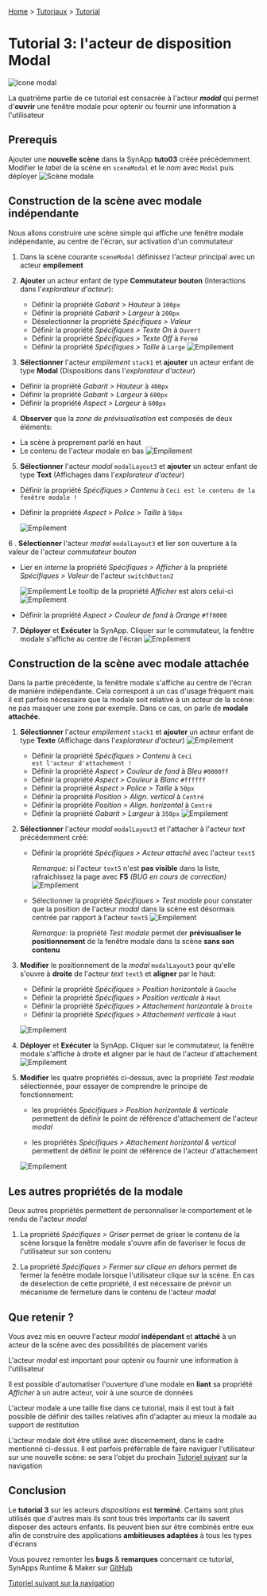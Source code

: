 [Home](../../sitemap.md) > [Tutoriaux](../index.md) > [Tutorial](index.md)

# Tutorial 3: l'acteur de disposition **Modal**

![Icone modal](assets/actor_modal.png)

La quatrième partie de ce tutorial est consacrée à l'acteur **_modal_** qui permet d'**ouvrir** une fenêtre modale pour optenir ou fournir une information à l'utilisateur

## Prerequis

Ajouter une **nouvelle scène** dans la SynApp **tuto03** créée précédemment. Modifier le _label_ de la scène en <code>sceneModal</code> et le _nom_ avec <code>Modal</code> puis déployer
![Scène modale](assets/part4_scenes.png)

## Construction de la scène avec modale **indépendante**

Nous allons construire une scène simple qui affiche une fenêtre modale indépendante, au centre de l'écran, sur activation d'un commutateur

1. Dans la scène courante <code>sceneModal</code> définissez l'acteur principal avec un acteur **empilement**

2. **Ajouter** un acteur enfant de type **Commutateur bouton** (Interactions dans l'_explorateur d'acteur_):

    * Définir la propriété _Gabarit > Hauteur_ à <code>100px</code>
    * Définir la propriété _Gabarit > Largeur_ à <code>200px</code>
    * Déselectionner la propriété _Spécifiques > Valeur_
    * Définir la propriété _Spécifiques > Texte On_ à <code>Ouvert</code>
    * Définir la propriété _Spécifiques > Texte Off_ à <code>Fermé</code>
    * Définir la propriété _Spécifiques > Taille_ à <code>Large</code>
    ![Empilement](assets/part4_switch.png)

3. **Sélectionner** l'acteur _empilement_ <code>stack1</code> et **ajouter** un acteur enfant de type **Modal** (Dispositions dans l'_explorateur d'acteur_)

* Définir la propriété _Gabarit > Hauteur_ à <code>400px</code>
* Définir la propriété _Gabarit > Largeur_ à <code>600px</code>
* Définir la propriété _Aspect > Largeur_ à <code>600px</code>

4. **Observer** que la _zone de prévisualisation_ est composés de deux éléments:
* La scène à proprement parlé en haut
* Le contenu de l'acteur modale en bas
    ![Empilement](assets/part4_preview.png)

5. **Sélectionner** l'acteur _modal_ <code>modalLayout3</code> et **ajouter** un acteur enfant de type **Text** (Affichages dans l'_explorateur d'acteur_)

* Définir la propriété _Spécifiques > Contenu_ à <code>Ceci est le contenu de la fenêtre modale !</code>
* Définir la propriété _Aspect > Police > Taille_ à <code>50px</code>

    ![Empilement](assets/part4_preview2.png)

6 . **Sélectionner** l'acteur _modal_ <code>modalLayout3</code> et lier son ouverture à la valeur de l'acteur _commutateur bouton_

* Lier en _interne_ la propriété _Spécifiques > Afficher_ à la propriété _Spécifiques > Valeur_ de l'acteur <code>switchButton2</code>

    ![Empilement](assets/part4_bind.png)
    Le tooltip de la propriété _Afficher_ est alors celui-ci
    ![Empilement](assets/part4_bind2.png)

* Définir la propriété _Aspect > Couleur de fond_ à _Orange_ <code>#ff8000</code>

7. **Déployer** et **Exécuter** la SynApp. Cliquer sur le commutateur, la fenêtre modale s'affiche au centre de l'écran
    ![Empilement](assets/part4_execute.png)

## Construction de la scène avec modale **attachée**

Dans la partie précédente, la fenêtre modale s'affiche au centre de l'écran de manière indépendante. Cela correspont à un cas d'usage fréquent mais il est parfois nécessaire que la modale soit relative à un acteur de la scène: ne pas masquer une zone par exemple. Dans ce cas, on parle de **modale attachée**.

1. **Sélectionner** l'acteur _empilement_ <code>stack1</code> et **ajouter** un acteur enfant de type **Texte** (Affichage dans l'_explorateur d'acteur_)
    ![Empilement](assets/part4_actors.png)

    * Définir la propriété _Spécifiques > Contenu_ à <code>Ceci est l'acteur d'attachement !</code>
    * Définir la propriété _Aspect > Couleur de fond_ à _Bleu_ <code>#0000ff</code>
    * Définir la propriété _Aspect > Couleur_ à _Blanc_ <code>#ffffff</code>
    * Définir la propriété _Aspect > Police > Taille_ à <code>50px</code>
    * Définir la propriété _Position > Align. vertical_ à <code>Centré</code>
    * Définir la propriété _Position > Align. horizontal_ à <code>Centré</code>
    * Définir la propriété _Gabarit > Largeur_ à <code>350px</code>
    ![Empilement](assets/part4_preview4.png)

2. **Sélectionner** l'acteur _modal_ <code>modalLayout3</code> et l'attacher à l'acteur _text_ précédemment créé:

    * Définir la propriété _Spécifiques > Acteur attaché_ avec l'acteur <code>text5</code>

      _Remarque:_ si l'acteur <code>text5</code> n'est **pas visible** dans la liste, rafraichissez la page avec **F5** _(BUG en cours de correction)_
      ![Empilement](assets/part4_layout.png)

    * Sélectionner la propriété _Spécifiques > Test modale_ pour constater que la position de l'acteur _modal_ dans la scène est désormais centrée par rapport à l'acteur <code>text5</code>
      ![Empilement](assets/part4_preview5.png)

      _Remarque:_ la propriété _Test modale_ permet der **prévisualiser le positionnement** de la fenêtre modale dans la scène **sans son contenu**

3. **Modifier** le positionnement de la _modal_ <code>modalLayout3</code> pour qu'elle s'ouvre à **droite** de l'acteur _text_ <code>text5</code> et **aligner** par le haut:

    * Définir la propriété _Spécifiques > Position horizontale_ à <code>Gauche</code>
    * Définir la propriété _Spécifiques > Position verticale_ à <code>Haut</code>
    * Définir la propriété _Spécifiques > Attachement horizontale_ à <code>Droite</code>
    * Définir la propriété _Spécifiques > Attachement verticale_ à <code>Haut</code>

    ![Empilement](assets/part4_preview6.png)

4. **Déployer** et **Exécuter** la SynApp. Cliquer sur le commutateur, la fenêtre modale s'affiche à droite et aligner par le haut de l'acteur d'attachement
    ![Empilement](assets/part4_execute2.png)

5. **Modifier** les quatre propriétés ci-dessus, avec la propriété _Test modale_ sélectionnée, pour essayer de comprendre le principe de fonctionnement:

    * les propriétés _Spécifiques > Position horizontale & verticale_ permettent de définir le point de référence d'attachement de l'acteur _modal_

    * les propriétés _Spécifiques > Attachement horizontal & vertical_ permettent de définir le point de référence de l'acteur d'attachement

    ![Empilement](assets/part4_attachment.png)

## Les autres propriétés de la modale

Deux autres propriétés permettent de personnaliser le comportement et le rendu de l'acteur _modal_

1. La propriété _Spécifiques > Griser_ permet de griser le contenu de la scène lorsque la fenêtre modale s'ouvre afin de favoriser le focus de l'utilisateur sur son contenu

2. La propriété _Spécifiques > Fermer sur clique en dehors_ permet de fermer la fenêtre modale lorsque l'utilisateur clique sur la scène. En cas de déselection de cette propriété, il est nécessaire de prévoir un mécanisme de fermeture dans le contenu de l'acteur _modal_

## Que retenir ?

Vous avez mis en oeuvre l'acteur _modal_ **indépendant** et **attaché** à un acteur de la scène avec des possibilités de placement variés

L'acteur _modal_ est important pour optenir ou fournir une information à l'utilisateur

Il est possible d'automatiser l'ouverture d'une modale en **liant** sa propriété _Afficher_ à un autre acteur, voir à une source de données

L'acteur modale a une taille fixe dans ce tutorial, mais il est tout à fait possible de définir des tailles relatives afin d'adapter au mieux la modale au support de restitution

L'acteur modale doit être utilisé avec discernement, dans le cadre mentionné ci-dessus. Il est parfois préférrable de faire naviguer l'utilisateur sur une nouvelle scène: se sera l'objet du prochain [Tutoriel suivant](../tuto04/index.md) sur la navigation

## Conclusion

Le **tutorial 3** sur les acteurs _dispositions_ est **terminé**. Certains sont plus utilisés que d'autres mais ils sont tous trés importants car ils savent disposer des acteurs enfants. Ils peuvent bien sur être combinés entre eux afin de construire des applications **ambitieuses adaptées** à tous les types d'écrans

Vous pouvez remonter les **bugs** & **remarques** concernant ce tutorial, SynApps Runtime & Maker sur [GitHub](https://github.com/witsa/synapps/issues)

[Tutoriel suivant sur la navigation](../tuto04/index.md)